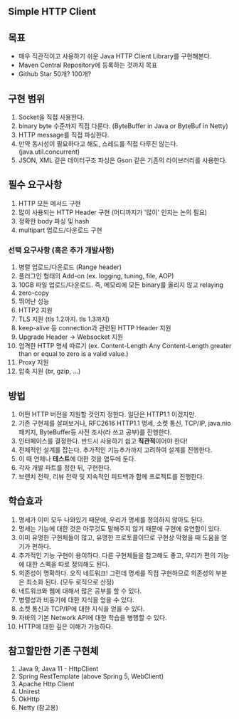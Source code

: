 ## Simple HTTP Client 

## 목표
- 매우 직관적이고 사용하기 쉬운 Java HTTP Client Library를 구현해본다.
- Maven Central Repository에 등록하는 것까지 목표
- Github Star 50개? 100개?

## 구현 범위
1. Socket을 직접 사용한다.
2. binary byte 수준까지 직접 다룬다. (ByteBuffer in Java or ByteBuf in Netty)
3. HTTP message를 직접 파싱한다. 
4. 만약 동시성이 필요하다고 해도, 스레드를 직접 다루진 않는다. (java.util.concurrent)
5. JSON, XML 같은 데이터구조 파싱은 Gson 같은 기존의 라이브러리를 사용한다.

## 필수 요구사항
1. HTTP 모든 메서드 구현
2. 많이 사용되는 HTTP Header 구현 (어디까지가 '많이' 인지는 논의 필요)
3. 정확한 body 파싱 및 hash
4. multipart 업로드/다운로드 구현

### 선택 요구사항 (혹은 추가 개발사항)
1. 병렬 업로드/다운로드 (Range header)
2. 플러그인 형태의 Add-on (ex. logging, tuning, file, AOP) 
3. 10GB 파일 업로드/다운로드. 즉, 메모리에 모든 binary를 올리지 않고 relaying
4. zero-copy
5. 뛰어난 성능
6. HTTP2 지원
7. TLS 지원 (tls 1.2까지. tls 1.3까지)
8. keep-alive 등 connection과 관련된 HTTP Header 지원
9. Upgrade Header -> Websocket 지원
10. 엄격한 HTTP 명세 따르기 (ex. Content-Length
Any Content-Length greater than or equal to zero is a valid value.)
11. Proxy 지원
12. 압축 지원 (br, gzip, ...)

## 방법
1. 어떤 HTTP 버전을 지원할 것인지 정한다. 일단은 HTTP1.1 이겠지만.
2. 기존 구현체를 살펴보거나, RFC2616 HTTP1.1 명세, 소켓 통신, TCP/IP, java.nio 패키지, ByteBuffer등 사전 조사(라 쓰고 공부)를 진행한다.
3. 인터페이스를 결정한다. 반드시 사용하기 쉽고 **직관적**이어야 한다!
4. 전체적인 설계를 잡는다. 추가적인 기능추가까지 고려하여 설계를 진행한다.
5. 이 때 언제나 **테스트**에 대한 것을 염두에 둔다.
6. 각자 개발 파트를 정한 뒤, 구현한다.
7. 브랜치 전략, 리뷰 전략 및 지속적인 피드백과 함께 프로젝트를 진행한다.

## 학습효과
1. 명세가 이미 모두 나와있기 때문에, 우리가 명세를 정의하지 않아도 된다.
2. 명세는 기능에 대한 것은 아무것도 말해주지 않기 때문에 구현에 유연함이 있다.
3. 이미 유명한 구현체들이 많고, 유명한 프로토콜이므로 구현상 막혔을 때 도움을 얻기가 편하다.
4. 추가적인 기능 구현이 용이하다. 다른 구현체들을 참고해도 좋고, 우리가 편의 기능에 대한 스펙을 따로 정의해도 된다.
5. 의존성이 명확하다. 오직 네트워크! 그런데 명세를 직접 구현하므로 의존성의 부분은 최소화 된다. (모두 로직으로 산정)
6. 네트워크와 웹에 대해서 많은 공부를 할 수 있다.
7. 병렬성과 비동기에 대한 지식을 얻을 수 있다.
8. 소켓 통신과 TCP/IP에 대한 지식을 얻을 수 있다.
9. 자바의 기본 Network API에 대한 학습을 병행할 수 있다.
10. HTTP에 대한 깊은 이해가 가능하다.

## 참고할만한 기존 구현체
1. Java 9, Java 11 - HttpClient
2. Spring RestTemplate (above Spring 5, WebClient)
3. Apache Http Client
4. Unirest
5. OkHttp
6. Netty (참고용)
